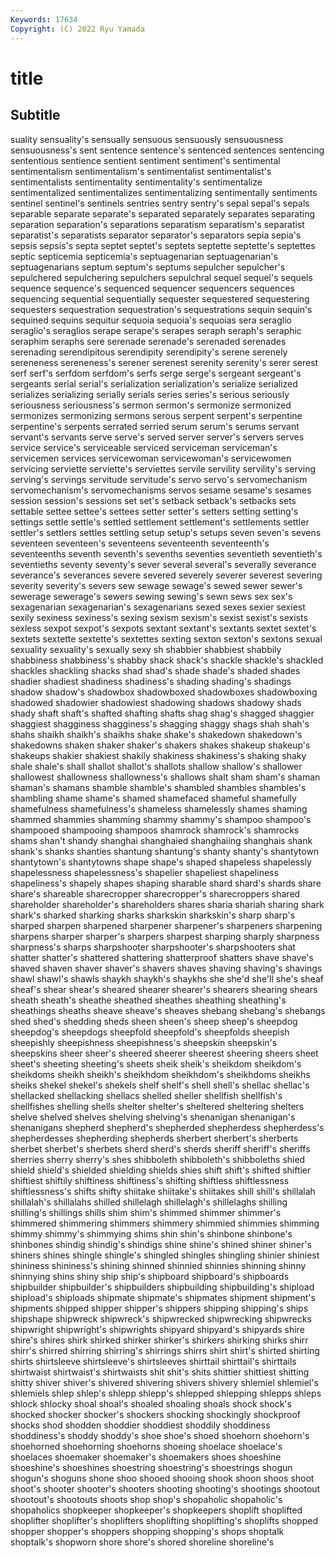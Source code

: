```yaml
---
Keywords: 17634
Copyright: (C) 2022 Ryu Yamada
---
```



# title

## Subtitle
suality sensuality's sensually sensuous sensuously sensuousness sensuousness's sent
sentence sentence's sentenced sentences sentencing sententious sentience sentient sentiment sentiment's
sentimental sentimentalism sentimentalism's sentimentalist sentimentalist's sentimentalists sentimentality sentimentality's sentimentalize sentimentalized
sentimentalizes sentimentalizing sentimentally sentiments sentinel sentinel's sentinels sentries sentry sentry's
sepal sepal's sepals separable separate separate's separated separately separates separating
separation separation's separations separatism separatism's separatist separatist's separatists separator separator's
separators sepia sepia's sepsis sepsis's septa septet septet's septets septette
septette's septettes septic septicemia septicemia's septuagenarian septuagenarian's septuagenarians septum septum's
septums sepulcher sepulcher's sepulchered sepulchering sepulchers sepulchral sequel sequel's sequels
sequence sequence's sequenced sequencer sequencers sequences sequencing sequential sequentially sequester
sequestered sequestering sequesters sequestration sequestration's sequestrations sequin sequin's sequined sequins
sequitur sequoia sequoia's sequoias sera seraglio seraglio's seraglios serape serape's
serapes seraph seraph's seraphic seraphim seraphs sere serenade serenade's serenaded
serenades serenading serendipitous serendipity serendipity's serene serenely sereneness sereneness's serener
serenest serenity serenity's serer serest serf serf's serfdom serfdom's serfs
serge serge's sergeant sergeant's sergeants serial serial's serialization serialization's serialize
serialized serializes serializing serially serials series series's serious seriously seriousness
seriousness's sermon sermon's sermonize sermonized sermonizes sermonizing sermons serous serpent
serpent's serpentine serpentine's serpents serrated serried serum serum's serums servant
servant's servants serve serve's served server server's servers serves service
service's serviceable serviced serviceman serviceman's servicemen services servicewoman servicewoman's servicewomen
servicing serviette serviette's serviettes servile servility servility's serving serving's servings
servitude servitude's servo servo's servomechanism servomechanism's servomechanisms servos sesame sesame's
sesames session session's sessions set set's setback setback's setbacks sets
settable settee settee's settees setter setter's setters setting setting's settings
settle settle's settled settlement settlement's settlements settler settler's settlers settles
settling setup setup's setups seven seven's sevens seventeen seventeen's seventeens
seventeenth seventeenth's seventeenths seventh seventh's sevenths seventies seventieth seventieth's seventieths
seventy seventy's sever several several's severally severance severance's severances severe
severed severely severer severest severing severity severity's severs sew sewage
sewage's sewed sewer sewer's sewerage sewerage's sewers sewing sewing's sewn
sews sex sex's sexagenarian sexagenarian's sexagenarians sexed sexes sexier sexiest
sexily sexiness sexiness's sexing sexism sexism's sexist sexist's sexists sexless
sexpot sexpot's sexpots sextant sextant's sextants sextet sextet's sextets sextette
sextette's sextettes sexting sexton sexton's sextons sexual sexuality sexuality's sexually
sexy sh shabbier shabbiest shabbily shabbiness shabbiness's shabby shack shack's
shackle shackle's shackled shackles shackling shacks shad shad's shade shade's
shaded shades shadier shadiest shadiness shadiness's shading shading's shadings shadow
shadow's shadowbox shadowboxed shadowboxes shadowboxing shadowed shadowier shadowiest shadowing shadows
shadowy shads shady shaft shaft's shafted shafting shafts shag shag's
shagged shaggier shaggiest shagginess shagginess's shagging shaggy shags shah shah's
shahs shaikh shaikh's shaikhs shake shake's shakedown shakedown's shakedowns shaken
shaker shaker's shakers shakes shakeup shakeup's shakeups shakier shakiest shakily
shakiness shakiness's shaking shaky shale shale's shall shallot shallot's shallots
shallow shallow's shallower shallowest shallowness shallowness's shallows shalt sham sham's
shaman shaman's shamans shamble shamble's shambled shambles shambles's shambling shame
shame's shamed shamefaced shameful shamefully shamefulness shamefulness's shameless shamelessly shames
shaming shammed shammies shamming shammy shammy's shampoo shampoo's shampooed shampooing
shampoos shamrock shamrock's shamrocks shams shan't shandy shanghai shanghaied shanghaiing
shanghais shank shank's shanks shanties shantung shantung's shanty shanty's shantytown
shantytown's shantytowns shape shape's shaped shapeless shapelessly shapelessness shapelessness's shapelier
shapeliest shapeliness shapeliness's shapely shapes shaping sharable shard shard's shards
share share's shareable sharecropper sharecropper's sharecroppers shared shareholder shareholder's shareholders
shares sharia shariah sharing shark shark's sharked sharking sharks sharkskin
sharkskin's sharp sharp's sharped sharpen sharpened sharpener sharpener's sharpeners sharpening
sharpens sharper sharper's sharpers sharpest sharping sharply sharpness sharpness's sharps
sharpshooter sharpshooter's sharpshooters shat shatter shatter's shattered shattering shatterproof shatters
shave shave's shaved shaven shaver shaver's shavers shaves shaving shaving's
shavings shawl shawl's shawls shaykh shaykh's shaykhs she she'd she'll
she's sheaf sheaf's shear shear's sheared shearer shearer's shearers shearing
shears sheath sheath's sheathe sheathed sheathes sheathing sheathing's sheathings sheaths
sheave sheave's sheaves shebang shebang's shebangs shed shed's shedding sheds
sheen sheen's sheep sheep's sheepdog sheepdog's sheepdogs sheepfold sheepfold's sheepfolds
sheepish sheepishly sheepishness sheepishness's sheepskin sheepskin's sheepskins sheer sheer's sheered
sheerer sheerest sheering sheers sheet sheet's sheeting sheeting's sheets sheik
sheik's sheikdom sheikdom's sheikdoms sheikh sheikh's sheikhdom sheikhdom's sheikhdoms sheikhs
sheiks shekel shekel's shekels shelf shelf's shell shell's shellac shellac's
shellacked shellacking shellacs shelled sheller shellfish shellfish's shellfishes shelling shells
shelter shelter's sheltered sheltering shelters shelve shelved shelves shelving shelving's
shenanigan shenanigan's shenanigans shepherd shepherd's shepherded shepherdess shepherdess's shepherdesses shepherding
shepherds sherbert sherbert's sherberts sherbet sherbet's sherbets sherd sherd's sherds
sheriff sheriff's sheriffs sherries sherry sherry's shes shibboleth shibboleth's shibboleths
shied shield shield's shielded shielding shields shies shift shift's shifted
shiftier shiftiest shiftily shiftiness shiftiness's shifting shiftless shiftlessness shiftlessness's shifts
shifty shiitake shiitake's shiitakes shill shill's shillalah shillalah's shillalahs shilled
shillelagh shillelagh's shillelaghs shilling shilling's shillings shills shim shim's shimmed
shimmer shimmer's shimmered shimmering shimmers shimmery shimmied shimmies shimming shimmy
shimmy's shimmying shims shin shin's shinbone shinbone's shinbones shindig shindig's
shindigs shine shine's shined shiner shiner's shiners shines shingle shingle's
shingled shingles shingling shinier shiniest shininess shininess's shining shinned shinnied
shinnies shinning shinny shinnying shins shiny ship ship's shipboard shipboard's
shipboards shipbuilder shipbuilder's shipbuilders shipbuilding shipbuilding's shipload shipload's shiploads shipmate
shipmate's shipmates shipment shipment's shipments shipped shipper shipper's shippers shipping
shipping's ships shipshape shipwreck shipwreck's shipwrecked shipwrecking shipwrecks shipwright shipwright's
shipwrights shipyard shipyard's shipyards shire shire's shires shirk shirked shirker
shirker's shirkers shirking shirks shirr shirr's shirred shirring shirring's shirrings
shirrs shirt shirt's shirted shirting shirts shirtsleeve shirtsleeve's shirtsleeves shirttail
shirttail's shirttails shirtwaist shirtwaist's shirtwaists shit shit's shits shittier shittiest
shitting shitty shiver shiver's shivered shivering shivers shivery shlemiel shlemiel's
shlemiels shlep shlep's shlepp shlepp's shlepped shlepping shlepps shleps shlock
shlocky shoal shoal's shoaled shoaling shoals shock shock's shocked shocker
shocker's shockers shocking shockingly shockproof shocks shod shodden shoddier shoddiest
shoddily shoddiness shoddiness's shoddy shoddy's shoe shoe's shoed shoehorn shoehorn's
shoehorned shoehorning shoehorns shoeing shoelace shoelace's shoelaces shoemaker shoemaker's shoemakers
shoes shoeshine shoeshine's shoeshines shoestring shoestring's shoestrings shogun shogun's shoguns
shone shoo shooed shooing shook shoon shoos shoot shoot's shooter
shooter's shooters shooting shooting's shootings shootout shootout's shootouts shoots shop
shop's shopaholic shopaholic's shopaholics shopkeeper shopkeeper's shopkeepers shoplift shoplifted shoplifter
shoplifter's shoplifters shoplifting shoplifting's shoplifts shopped shopper shopper's shoppers shopping
shopping's shops shoptalk shoptalk's shopworn shore shore's shored shoreline shoreline's
